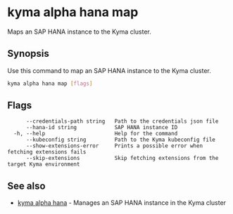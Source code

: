 # kyma alpha hana map

Maps an SAP HANA instance to the Kyma cluster.

## Synopsis

Use this command to map an SAP HANA instance to the Kyma cluster.

```bash
kyma alpha hana map [flags]
```

## Flags

```text
      --credentials-path string   Path to the credentials json file
      --hana-id string            SAP HANA instance ID
  -h, --help                      Help for the command
      --kubeconfig string         Path to the Kyma kubeconfig file
      --show-extensions-error     Prints a possible error when fetching extensions fails
      --skip-extensions           Skip fetching extensions from the target Kyma environment
```

## See also

* [kyma alpha hana](kyma_alpha_hana.md) - Manages an SAP HANA instance in the Kyma cluster
